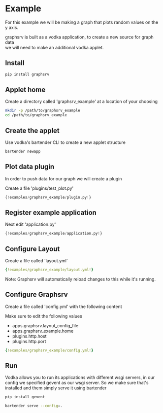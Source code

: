 # Example

For this example we will be making a graph that plots random values on the y axis.

graphsrv is built as a vodka application, to create a new source for graph data  
we will need to make an additional vodka applet.

## Install 

```sh
pip install graphsrv
```

## Applet home

Create a directory called 'graphsrv_example' at a location of your choosing

```sh
mkdir -p /path/to/graphsrv_example
cd /path/to/graphsrv_example
```

## Create the applet

Use vodka's bartender CLI to create a new applet structure

```sh
bartender newapp
```

## Plot data plugin

In order to push data for our graph we will create a plugin

Create a file 'plugins/test_plot.py'

```py
{!examples/graphsrv_example/plugin.py!}
```

## Register example application

Next edit 'application.py'

```py
{!examples/graphsrv_example/application.py!}
```

## Configure Layout

Create a file called 'layout.yml'

```yml
{!examples/graphsrv_example/layout.yml!}
```

Note: Graphsrv will automatically reload changes to this while it's running.

## Configure Graphsrv

Create a file called 'config.yml' with the following content

Make sure to edit the following values

- apps.graphsrv.layout_config_file
- apps.graphsrv_example.home
- plugins.http.host
- plugins.http.port

```yml
{!examples/graphsrv_example/config.yml!}
```

## Run

Vodka allows you to run its applications with different wsgi servers, in our config we specified
gevent as our wsgi server. So we make sure that's installed and them simply serve it using bartender

```sh
pip install gevent
```

```sh
bartender serve --config=.
```
